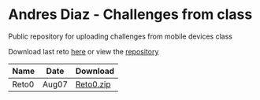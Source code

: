 # Andres Diaz - Challenges from class 
Public repository for uploading challenges from mobile devices class

Download last reto <a href="#reto0">here</a> or view the <a href="https://github.com/andiazherInc/Challenges">repository</a> 

<table>
  <thead>
    <tr>
      <th>Name</th>
      <th>Date</th>
      <th>Download</th>
    </tr>
  </thead>
  <tbody>
    <tr>
      <td>Reto0</td>
      <td>Aug07</td>
      <td><a href="#urlRetoHere">Reto0.zip</td>
    </tr>
  </tbody>
</table>

